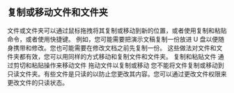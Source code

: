 ## 复制或移动文件和文件夹

文件或文件夹可以通过鼠标拖拽将其复制或移动到新的位置，或者使用复制和粘贴命令，或者使用快捷键。
例如，您可能需要把演示文稿复制一份放进 U 盘以便随身携带和修改。您也可能需要在修改文档之前先复制一份。
这些做法对文件和文件夹都有效，您可以用同样的方式移动和复制文件和文件夹。
复制和粘贴文件
通过剪切和粘贴操作来移动文件
拖动文件以复制或移动
您不能将文件复制或移动到只读文件夹。有些文件是只读的以防止您更改其内容。您可以通过更改文件权限来更改文件的只读状态。
